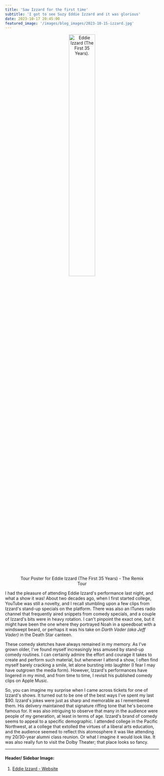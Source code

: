 ```yaml
---
title: 'Saw Izzard for the first time'
subtitle: 'I got to see Suzy Eddie Izzard and it was glorious'
date: 2023-10-17 20:45:00
featured_image: '/images/blog_images/2023-10-15-izzard.jpg'
---
```


<figure>
  <p align="center">
    <img src="{{site.url}}/images/blog_images/2023-10-15-izzard.jpg" alt="Eddie Izzard (The First 35 Years)." width="45%"/>
  <figcaption align="center">Tour Poster for Eddie Izzard (The First 35 Years) - The Remix Tour</figcaption>
  </p>
</figure>

I had the pleasure of attending Eddie Izzard's performance last night, and what a show it was! About two decades ago, when I first started college, YouTube was still a novelty, and I recall stumbling upon a few clips from Izzard's stand-up specials on the platform. There was also an ITunes radio channel that frequently aired snippets from comedy specials, and a couple of Izzard's bits were in heavy rotation. I can't pinpoint the exact one, but it might have been the one where they portrayed Noah in a speedboat with a windswept beard, or perhaps it was his take on *Darth Vader (aka Jeff Vader)* in the Death Star canteen.

These comedy sketches have always remained in my memory. As I've grown older, I've found myself increasingly less amused by stand-up comedy routines. I can certainly admire the effort and courage it takes to create and perform such material, but whenever I attend a show, I often find myself barely cracking a smile, let alone bursting into laughter (I fear I may have outgrown the media form). However, Izzard's performances have lingered in my mind, and from time to time, I revisit his published comedy clips on Apple Music.

So, you can imagine my surprise when I came across tickets for one of Izzard's shows. It turned out to be one of the best ways I've spent my last $90. Izzard's jokes were just as sharp and memorable as I remembered them. His delivery maintained that signature riffing tone that he's become famous for. It was also intriguing to observe that many in the audience were people of my generation, at least in terms of age. Izzard's brand of comedy seems to appeal to a specific demographic. I attended college in the Pacific Northwest, at a college that extolled the virtues of a liberal arts education, and the audience seemed to reflect this atomosphere it was like attending my 20/30-year alumni class reunion. Or what I imagine it would look like. It was also really fun to visit the Dolby Theater; that place looks so fancy.


---

#### Header/ Sidebar Image:

<div id="footnotes">
  <ol>
    <li id="footnote-1">
		<a href="https://www.eddieizzard.com/en">Eddie Izzard - Website</a>
	</li>
  </ol>
</div> 

